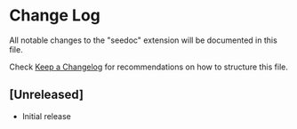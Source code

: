 # Change Log

All notable changes to the "seedoc" extension will be documented in this file.

Check [Keep a Changelog](http://keepachangelog.com/) for recommendations on how to structure this file.

## [Unreleased]

- Initial release